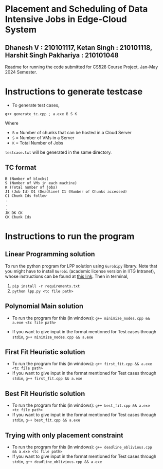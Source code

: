 # Placement and Scheduling of Data Intensive Jobs in Edge-Cloud System
## Dhanesh V : 210101117, Ketan Singh : 210101118, Harshit Singh Pakhariya : 210101048

Readme for running the code submitted for CS528 Course Project, Jan-May 2024 Semester.

# Instructions to generate testcase

- To generate test cases,
```
g++ generate_tc.cpp ; a.exe B S K
```
Where
- `B` = Number of chunks that can be hosted in a Cloud Server
- `S` = Number of VMs in a Server
- `K` = Total Number of Jobs

`testcase.txt` will be generated in the same directory.

## TC format
```
B (Number of blocks)
S (Number of VMs in each machine)
K (Total number of jobs)
J1 (Job Id) D1 (Deadline) C1 (Number of Chunks accessed)
C1 Chunk Ids follow
.
.
.
JK DK CK
CK Chunk Ids
```

# Instructions to run the program

## Linear Programming solution
To run the python program for LPP solution using `Gurobipy` library. Note that you might have to install `Gurobi` (academic license version in IITG Intranet), whose instructions can be found at [this link](https://support.gurobi.com/hc/en-us/articles/4534601245713-How-do-I-get-started-with-Gurobi-for-academic-users). Then in terminal,
1. `pip install -r requirements.txt`
2. `python lpp.py <tc file path>`

## Polynomial Main solution
- To run the program for this (in windows):
 ```g++ minimize_nodes.cpp && a.exe <tc file path>```

- If you want to give input in the format mentioned for Test cases through `stdin`,
 ```g++ minimize_nodes.cpp && a.exe```

## First Fit Heuristic solution
- To run the program for this (in windows):
 ```g++ first_fit.cpp && a.exe <tc file path>```
- If you want to give input in the format mentioned for Test cases through `stdin`,
 ```g++ first_fit.cpp && a.exe```

## Best Fit Heuristic solution
- To run the program for this (in windows):
 ```g++ best_fit.cpp && a.exe <tc file path>```
- If you want to give input in the format mentioned for Test cases through `stdin`,
 ```g++ best_fit.cpp && a.exe```

## Trying with only placement constraint
- To run the program for this (in windows):
 ```g++ deadline_oblivious.cpp && a.exe <tc file path>```
- If you want to give input in the format mentioned for Test cases through `stdin`,
 ```g++ deadline_oblivious.cpp && a.exe```